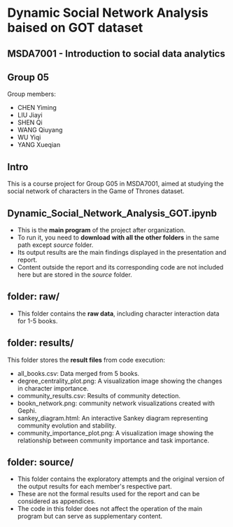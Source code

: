 # Dynamic Social Network Analysis baised on GOT dataset

## MSDA7001 - Introduction to social data analytics

## Group 05
Group members:
- CHEN Yiming
- LIU Jiayi
- SHEN Qi
- WANG Qiuyang
- WU Yiqi
- YANG Xueqian

## Intro
This is a course project for Group G05 in MSDA7001, aimed at studying the social network of characters in the Game of Thrones dataset.

## Dynamic_Social_Network_Analysis_GOT.ipynb
- This is the **main program** of the project after organization.
- To run it, you need to **download with all the other folders** in the same path except _source_ folder.
- Its output results are the main findings displayed in the presentation and report.
- Content outside the report and its corresponding code are not included here but are stored in the _source_ folder.

## folder: raw/
- This folder contains the **raw data**, including character interaction data for 1-5 books.

## folder: results/
This folder stores the **result files** from code execution:
- all_books.csv: Data merged from 5 books.
- degree_centrality_plot.png: A visualization image showing the changes in character importance.
- community_results.csv: Results of community detection.
- bookn_network.png: community network visualizations created with Gephi.
- sankey_diagram.html: An interactive Sankey diagram representing community evolution and stability.
- community_importance_plot.png: A visualization image showing the relationship between community importance and task importance.

## folder: source/
- This folder contains the exploratory attempts and the original version of the output results for each member's respective part.
- These are not the formal results used for the report and can be considered as appendices.
- The code in this folder does not affect the operation of the main program but can serve as supplementary content.
